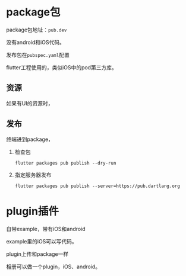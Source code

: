 # package包

package包地址：`pub.dev`

没有android和iOS代码。

发布包在`pubspec.yaml`配置

flutter工程使用的，类似iOS中的pod第三方库。

## 资源

如果有UI的资源时，

## 发布

终端进到package，

1. 检查包

   `flutter packages pub publish --dry-run `

2. 指定服务器发布

   `flutter packages pub publish --server=https://pub.dartlang.org`

# plugin插件

自带example，带有iOS和android

example里的iOS可以写代码。

plugin上传和package一样

相册可以做一个plugin，iOS、android。